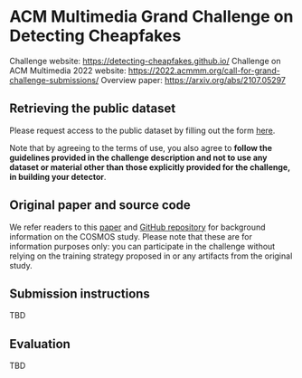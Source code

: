 # ACM Multimedia Grand Challenge on Detecting Cheapfakes

Challenge website: https://detecting-cheapfakes.github.io/
Challenge on ACM Multimedia 2022 website: https://2022.acmmm.org/call-for-grand-challenge-submissions/
Overview paper: https://arxiv.org/abs/2107.05297


## Retrieving the public dataset 

Please request access to the public dataset by filling out the form [here](https://forms.gle/kTY4cZPfFKCG35YLA). 

Note that by agreeing to the terms of use, you also agree to **follow the guidelines provided in the challenge description and not to use any dataset or material other than those explicitly provided for the challenge, in building your detector**.


## Original paper and source code

We refer readers to this [paper](https://arxiv.org/abs/2101.06278) and [GitHub repository](https://github.com/shivangi-aneja/COSMOS) for background information on the COSMOS study. Please note that these are for information purposes only: you can participate in the challenge without relying on the training strategy proposed in or any artifacts from the original study.

## Submission instructions

TBD

## Evaluation

TBD
